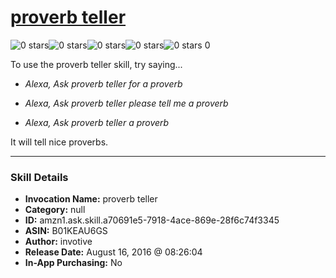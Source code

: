 # [proverb teller](http://alexa.amazon.com/#skills/amzn1.ask.skill.a70691e5-7918-4ace-869e-28f6c74f3345)
![0 stars](../../images/ic_star_border_black_18dp_1x.png)![0 stars](../../images/ic_star_border_black_18dp_1x.png)![0 stars](../../images/ic_star_border_black_18dp_1x.png)![0 stars](../../images/ic_star_border_black_18dp_1x.png)![0 stars](../../images/ic_star_border_black_18dp_1x.png) 0

To use the proverb teller skill, try saying...

* *Alexa, Ask proverb teller for a proverb*

* *Alexa, Ask proverb teller please tell me a proverb*

* *Alexa, Ask proverb teller a proverb*

It will tell nice proverbs.

***

### Skill Details

* **Invocation Name:** proverb teller
* **Category:** null
* **ID:** amzn1.ask.skill.a70691e5-7918-4ace-869e-28f6c74f3345
* **ASIN:** B01KEAU6GS
* **Author:** invotive
* **Release Date:** August 16, 2016 @ 08:26:04
* **In-App Purchasing:** No
